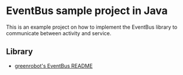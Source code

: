 
# EventBus sample project in Java 

This is an example project on how to implement the EventBus library to communicate between activity and service.


## Library

- [greenrobot's EventBus README](https://github.com/greenrobot/EventBus)
 

